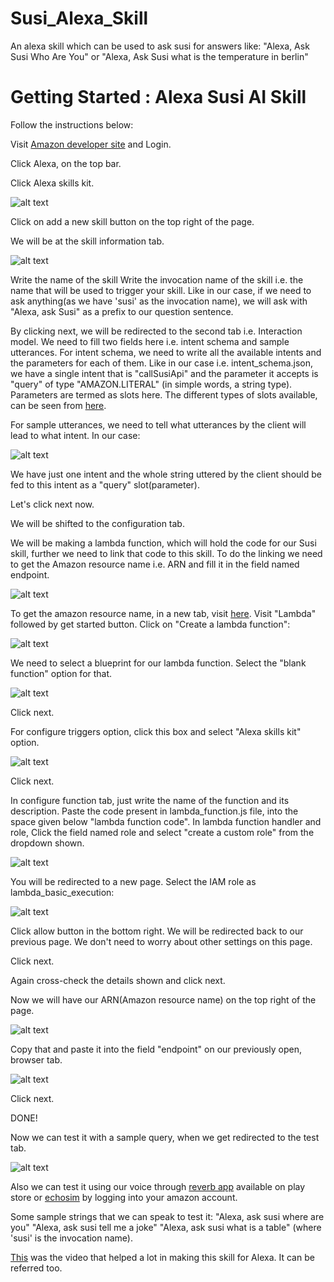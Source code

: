# Susi_Alexa_Skill
An alexa skill which can be used to ask susi for answers like: "Alexa, Ask Susi Who Are You" or "Alexa, Ask Susi what is the temperature in berlin"

# Getting Started : Alexa Susi AI Skill 

Follow the instructions below:

Visit [Amazon developer site](https://developer.amazon.com) and Login.

Click Alexa, on the top bar.

Click Alexa skills kit.

<img src="./docs/images/alexaSkillsKit.PNG" alt="alt text">

Click on add a new skill button on the top right of the page.

We will be at the skill information tab.

<img src="./docs/images/alexaSkill.PNG" alt="alt text">

Write the name of the skill
Write the invocation name of the skill i.e. the name that will be used to trigger your skill. 
Like in our case, if we need to ask anything(as we have 'susi' as the invocation name), we will ask with "Alexa, ask Susi" as a prefix to our question sentence.

By clicking next, we will be redirected to the second tab i.e. Interaction model.
We need to fill two fields here i.e. intent schema and sample utterances.
For intent schema, we need to write all the available intents and the parameters for each of them. Like in our case i.e. intent_schema.json, we have a single intent 
that is "callSusiApi" and the parameter it accepts is "query" of type "AMAZON.LITERAL" (in simple words, a string type). 
Parameters are termed as slots here. The different types
of slots available, can be seen from [here](https://developer.amazon.com/public/solutions/alexa/alexa-skills-kit/docs/built-in-intent-ref/slot-type-reference). 

For sample utterances, we need to tell what utterances by the client will lead to what intent.
In our case: 

<img src="./docs/images/alexaSkill2.PNG" alt="alt text">

We have just one intent and the whole string uttered by the client should be fed to this intent as a "query" slot(parameter).

Let's click next now.

We will be shifted to the configuration tab.

We will be making a lambda function, which will hold the code for our Susi skill, further we need to link that code to this skill. 
To do the linking we need to get the Amazon resource name i.e. ARN and fill it in the field named endpoint. 

<img src="./docs/images/alexaskill3.PNG" alt="alt text">

To get the amazon resource name, in a new tab, visit [here](https://console.aws.amazon.com). Visit "Lambda" followed by get started button.
Click on "Create a lambda function":

<img src="./docs/images/awsLambda.PNG" alt="alt text">

We need to select a blueprint for our lambda function. Select the "blank function" option for that.

<img src="./docs/images/blankFunctionBlueprint.PNG" alt="alt text">

Click next. 

For configure triggers option, click this box and select "Alexa skills kit" option. 

<img src="./docs/images/configureAlexaSkills.PNG" alt="alt text">

Click next.

In configure function tab, just write the name of the function and its description. Paste the code present in lambda_function.js file, into the space given below "lambda function code".
In lambda function handler and role, Click the field named role and select "create a custom role" from the dropdown shown. 

<img src="./docs/images/alexaRole.PNG" alt="alt text">

You will be redirected to a new page. Select the IAM role as lambda_basic_execution:

<img src="./docs/images/basicExecution.PNG" alt="alt text">

Click allow button in the bottom right. We will be redirected back to our previous page.
We don't need to worry about other settings on this page.

Click next.

Again cross-check the details shown and click next.

Now we will have our ARN(Amazon resource name) on the top right of the page. 

<img src="./docs/images/alexaArn.PNG" alt="alt text">

Copy that and paste it into the field "endpoint" on our previously open, browser tab.

<img src="./docs/images/alexaskill3.PNG" alt="alt text">

Click next.

DONE!

Now we can test it with a sample query, when we get redirected to the test tab. 

<img src="./docs/images/alexaSkillTest.PNG" alt="alt text">

Also we can test it using our voice through [reverb app](https://play.google.com/store/apps/details?id=agency.rain.android.alexa&hl=en) available on play store
or [echosim](https://echosim.io/) by logging into your amazon account.     

Some sample strings that we can speak to test it:
"Alexa, ask susi where are you"
"Alexa, ask susi tell me a joke"
"Alexa, ask susi what is a table"
(where 'susi' is the invocation name).

[This](https://www.youtube.com/watch?v=zt9WdE5kR6g) was the video that helped a lot in making this skill for Alexa. It can be referred too.
